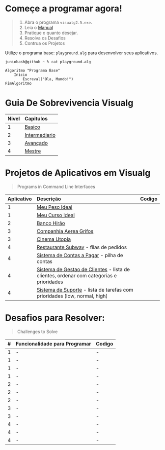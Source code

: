 # Começe a programar agora!
> 1. Abra o programa `visualg2.5.exe`. 
> 2. Leia o  [Manual](#guia-de-sobrevivencia-visualg)
> 3. Pratique o quanto desejar.
> 4. Resolva os Desafios
> 5. Contrua os Projetos 


Utilize o programa base: `playground.alg` para desenvolver seus aplicativos.   

`juniobash@github ~ % cat playground.alg`   

~~~ alg
Algoritmo "Programa Base"
    Inicio
        Escreval("Ola, Mundo!")
FimAlgoritmo
~~~
# Guia De Sobrevivencia Visualg
| Nivel | Capitulos|
|:---|:---|
| 1 | [Basico](1.manual-basico.md/README.md)|
| 2 | [Intermediario](2.manual-intermediario.md/README.md)|
| 3 | [Avançado](3.manual-avancado.md/README.md)|
| 4 | [Mestre](4.manual-mestre.md/README.md)|

# Projetos de Aplicativos em Visualg
> Programs in Command Line Interfaces
 
|Aplicativo | Descrição | Codigo |
| :---|:---|:---|
|  1  | [Meu Peso Ideal](#)| |
|  1  | [Meu Curso Ideal](#)| |
|  2  | [Banco Hirão](#)| |
|  3  | [Companhia Aerea Grifos](#)| |
|  3  | [Cinema Utopia](#)| |
|  4  | [Restaurante Subway](#) - filas de pedidos| |
|  4  | [Sistema de Contas a Pagar](#) - pilha de contas| |
|  4  | [Sistema de Gestao de Clientes](#) - lista de clientes, ordenar com categorias e prioridades| |
|  4  | [Sistema de Suporte](#) - lista de tarefas com prioridades (low, normal, high)| |

# Desafios para Resolver:
> Challenges to Solve

|#|Funcionalidade para Programar | Codigo |
| :---|:---| :---|
|  1  | - | - |
|  1  | - | - |
|  1  | - | - |
|  1  | - | - |
|  2  | - | - |
|  2  | - | - |
|  2  | - | - |
|  3  | - | - |
|  3  | - | - |
|  4  | - | - |
|  4  | - | - |
|  4  | - | - |
